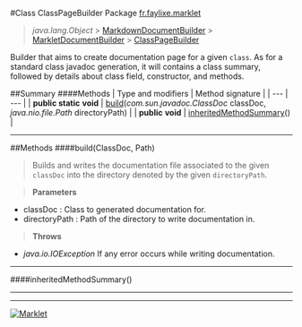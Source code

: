#Class ClassPageBuilder
Package [fr.faylixe.marklet](README.md)<br>

> *java.lang.Object* > [MarkdownDocumentBuilder](MarkdownDocumentBuilder.md) > [MarkletDocumentBuilder](MarkletDocumentBuilder.md) > [ClassPageBuilder](ClassPageBuilder.md)



Builder that aims to create documentation
 page for a given ``class``. As for a standard
 class javadoc generation, it will contains a
 class summary, followed by details about class
 field, constructor, and methods.


##Summary
####Methods
| Type and modifiers | Method signature |
| --- | --- |
| **public static** **void** | [build](#buildclassdoc-path)(*com.sun.javadoc.ClassDoc* classDoc, *java.nio.file.Path* directoryPath) |
| **public** **void** | [inheritedMethodSummary](#inheritedmethodsummary)() |

---


##Methods
####build(ClassDoc, Path)
> Builds and writes the documentation file
 associated to the given ``classDoc`` into
 the directory denoted by the given ``directoryPath``.

> **Parameters**
* classDoc : Class to generated documentation for.
* directoryPath : Path of the directory to write documentation in.

> **Throws**
* *java.io.IOException* If any error occurs while writing documentation.


---

####inheritedMethodSummary()
> 


---

---

[![Marklet](https://img.shields.io/badge/Generated%20by-Marklet-green.svg)](https://github.com/Faylixe/marklet)